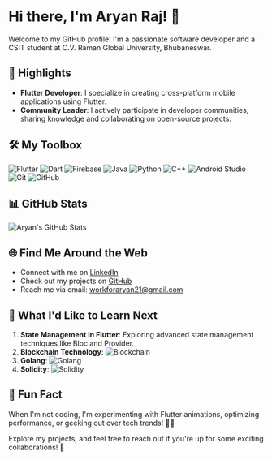 # Hi there, I'm Aryan Raj! 👋

Welcome to my GitHub profile! I'm a passionate software developer and a CSIT student at C.V. Raman Global University, Bhubaneswar.

## 🌟 Highlights

- **Flutter Developer**: I specialize in creating cross-platform mobile applications using Flutter.
- **Community Leader**: I actively participate in developer communities, sharing knowledge and collaborating on open-source projects.

## 🛠 My Toolbox

![Flutter](https://img.shields.io/badge/Flutter-02569B?style=for-the-badge&logo=flutter&logoColor=white)
![Dart](https://img.shields.io/badge/Dart-0175C2?style=for-the-badge&logo=dart&logoColor=white)
![Firebase](https://img.shields.io/badge/Firebase-FFCA28?style=for-the-badge&logo=firebase&logoColor=black)
![Java](https://img.shields.io/badge/Java-ED8B00?style=for-the-badge&logo=java&logoColor=white)
![Python](https://img.shields.io/badge/Python-3776AB?style=for-the-badge&logo=python&logoColor=white)
![C++](https://img.shields.io/badge/C++-00599C?style=for-the-badge&logo=cplusplus&logoColor=white)
![Android Studio](https://img.shields.io/badge/Android%20Studio-3DDC84?style=for-the-badge&logo=android-studio&logoColor=white)
![Git](https://img.shields.io/badge/Git-F05032?style=for-the-badge&logo=git&logoColor=white)
![GitHub](https://img.shields.io/badge/GitHub-181717?style=for-the-badge&logo=github&logoColor=white)

## 📊 GitHub Stats

![Aryan's GitHub Stats](https://github-readme-stats.vercel.app/api/top-langs/?username=Aryan1021&layout=compact&theme=radical)

## 🌐 Find Me Around the Web

- Connect with me on [LinkedIn](https://www.linkedin.com/in/aryan-raj-721a3a260/)
- Check out my projects on [GitHub](https://github.com/Aryan1021)
- Reach me via email: workforaryan21@gmail.com

## 🔮 What I'd Like to Learn Next

1. **State Management in Flutter**: Exploring advanced state management techniques like Bloc and Provider.
2. **Blockchain Technology**: ![Blockchain](https://img.shields.io/badge/Blockchain-121D33?style=for-the-badge&logo=blockchaindotcom&logoColor=white)
3. **Golang**: ![Golang](https://img.shields.io/badge/Go-00ADD8?style=for-the-badge&logo=go&logoColor=white)
4. **Solidity**: ![Solidity](https://img.shields.io/badge/Solidity-363636?style=for-the-badge&logo=solidity&logoColor=white)

## 🌱 Fun Fact

When I'm not coding, I'm experimenting with Flutter animations, optimizing performance, or geeking out over tech trends! 🚀😃

Explore my projects, and feel free to reach out if you're up for some exciting collaborations! 🚀
